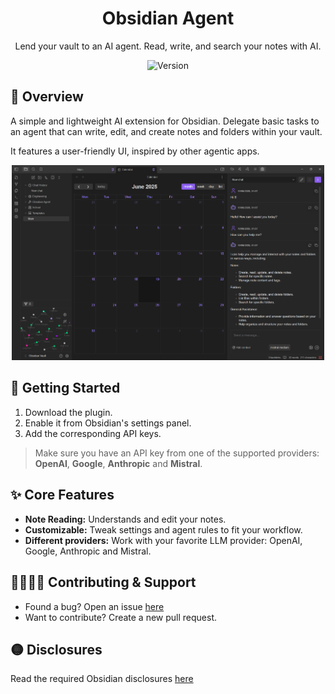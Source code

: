 <h1 align="center">Obsidian Agent</h1>

<p align="center">
  Lend your vault to an AI agent. Read, write, and search your notes with AI.<br/>
</p>

<p align="center">
  <img src="https://img.shields.io/badge/Version-1.0.0-blueviolet" alt="Version">
</p>


## 🚀 Overview
A simple and lightweight AI extension for Obsidian. Delegate basic tasks to an agent that can write, edit, and create notes and folders within your vault.

It features a user-friendly UI, inspired by other agentic apps.

<p align="center">
  <img src="imgs/chat-overview.png" alt="Obsidian Agent Chat Overview" width="500"/>
</p>


## 🧠 Getting Started

1. Download the plugin.
2. Enable it from Obsidian's settings panel.
3. Add the corresponding API keys.

> Make sure you have an API key from one of the supported providers: **OpenAI**, **Google**, **Anthropic** and **Mistral**.


## ✨ Core Features
<ul>
  <li><b>Note Reading:</b> Understands and edit your notes.</li>
  <li><b>Customizable:</b> Tweak settings and agent rules to fit your workflow.</li>
  <li><b>Different providers:</b> Work with your favorite LLM provider: OpenAI, Google, Anthropic and Mistral.</li>
</ul>


## 🫱🏼‍🫲🏼 Contributing & Support

- Found a bug? Open an issue [here](https://github.com/TheManuelML/obsidian-agent/issues)
- Want to contribute? Create a new pull request.

## 🟡 Disclosures
Read the required Obsidian disclosures [here](./disclosures.md)